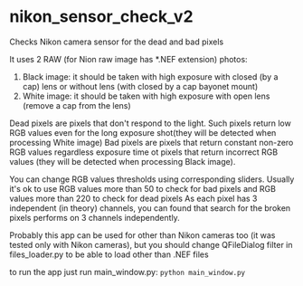 # nikon_sensor_check_v2
Checks Nikon camera sensor for the dead and bad pixels

It uses 2 RAW (for Nion raw image has *.NEF extension) photos: 
1. Black image: it should be taken with high exposure with closed (by a cap) lens or without lens (with closed by a cap bayonet mount)
2. White image: it should be taken with high exposure with open lens (remove a cap from the lens)

Dead pixels are pixels that don't respond to the light. Such pixels return low RGB values even for the long exposure shot(they will be detected when processing White image)
Bad pixels are pixels that return constant non-zero RGB values regardless exposure time ot pixels that return incorrect RGB values (they will be detected when processing Black image).


You can change RGB values thresholds using corresponding sliders.
Usually it's ok to use RGB values more than 50 to check for bad pixels and RGB values more than 220 to check for dead pixels
As each pixel has 3 independent (in theory) channels, you can found that search for the broken pixels performs on 3 channels independently.

Probably this app can be used for other than Nikon cameras too (it was tested only with Nikon cameras), but you should change QFileDialog filter in files_loader.py to be able to load other than .NEF files


to run the app just run main_window.py:
`python main_window.py`
